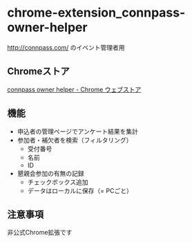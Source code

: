 # chrome-extension_connpass-owner-helper
http://connpass.com/ のイベント管理者用

## Chromeストア
[connpass owner helper - Chrome ウェブストア](https://chrome.google.com/webstore/detail/connpass-owner-helper/pheokigeoeccpepmmnbjhjheadfajhdf "https://chrome.google.com/webstore/detail/connpass-owner-helper/pheokigeoeccpepmmnbjhjheadfajhdf")

## 機能
* 申込者の管理ページでアンケート結果を集計
* 参加者・補欠者を検索（フィルタリング）
  * 受付番号
  * 名前
  * ID
* 懇親会参加の有無の記録
  * チェックボックス追加
  * データはローカルに保存（= PCごと）

## 注意事項
非公式Chrome拡張です
